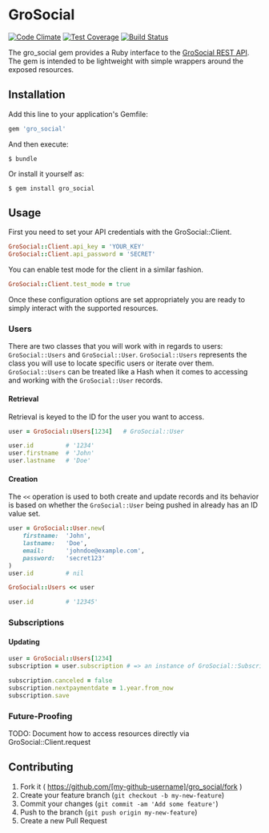 # GroSocial

[![Code Climate](https://codeclimate.com/github/BaseCampOps/gro_social/badges/gpa.svg)](https://codeclimate.com/github/BaseCampOps/gro_social)
[![Test Coverage](https://codeclimate.com/github/BaseCampOps/gro_social/badges/coverage.svg)](https://codeclimate.com/github/BaseCampOps/gro_social)
[![Build Status](https://travis-ci.org/BaseCampOps/gro_social.svg)](https://travis-ci.org/BaseCampOps/gro_social)

The gro_social gem provides a Ruby interface to the [GroSocial REST API](https://api.grosocial.com/documentation).
The gem is intended to be lightweight with simple wrappers around the exposed
resources.

## Installation

Add this line to your application's Gemfile:

```ruby
gem 'gro_social'
```

And then execute:

    $ bundle

Or install it yourself as:

    $ gem install gro_social

## Usage

First you need to set your API credentials with the GroSocial::Client.

```ruby
GroSocial::Client.api_key = 'YOUR_KEY'
GroSocial::Client.api_password = 'SECRET'
```

You can enable test mode for the client in a similar fashion.

```ruby
GroSocial::Client.test_mode = true
```

Once these configuration options are set appropriately you are ready to simply
interact with the supported resources.

### Users

There are two classes that you will work with in regards to users:
`GroSocial::Users` and `GroSocial::User`. `GroSocial::Users` represents the
class you will use to locate specific users or iterate over them.
`GroSocial::Users` can be treated like a Hash when it comes to accessing and
working with the `GroSocial::User` records.

#### Retrieval

Retrieval is keyed to the ID for the user you want to access.

```ruby
user = GroSocial::Users[1234]   # GroSocial::User

user.id         # '1234'
user.firstname  # 'John'
user.lastname   # 'Doe'
```

#### Creation

The `<<` operation is used to both create and update records and its behavior
is based on whether the `GroSocial::User` being pushed in already has an ID
value set.

```ruby
user = GroSocial::User.new(
    firstname:  'John',
    lastname:   'Doe',
    email:      'johndoe@example.com',
    password:   'secret123'
)
user.id         # nil

GroSocial::Users << user

user.id         # '12345'
```

### Subscriptions

#### Updating

```ruby
user = GroSocial::Users[1234]
subscription = user.subscription # => an instance of GroSocial::Subscription

subscription.canceled = false
subscription.nextpaymentdate = 1.year.from_now
subscription.save
```

### Future-Proofing

TODO: Document how to access resources directly via GroSocial::Client.request

## Contributing

1. Fork it ( https://github.com/[my-github-username]/gro_social/fork )
2. Create your feature branch (`git checkout -b my-new-feature`)
3. Commit your changes (`git commit -am 'Add some feature'`)
4. Push to the branch (`git push origin my-new-feature`)
5. Create a new Pull Request
